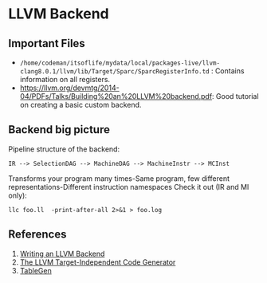 LLVM Backend
====================

Important Files
--------------------
* `/home/codeman/itsoflife/mydata/local/packages-live/llvm-clang8.0.1/llvm/lib/Target/Sparc/SparcRegisterInfo.td` : Contains information on all registers.
* <https://llvm.org/devmtg/2014-04/PDFs/Talks/Building%20an%20LLVM%20backend.pdf>:
Good tutorial on creating a basic custom backend.

## Backend big picture
Pipeline structure of the backend:

    IR --> SelectionDAG --> MachineDAG --> MachineInstr --> MCInst

Transforms your program many times-Same program,
few different representations-Different instruction namespaces
Check it out (IR and MI only):

    llc foo.ll  -print-after-all 2>&1 > foo.log

References
-------------------
1. [Writing an LLVM Backend](https://llvm.org/docs/WritingAnLLVMBackend.html)
2. [The LLVM Target-Independent Code Generator](https://llvm.org/docs/CodeGenerator.html)
3. [TableGen](https://llvm.org/docs/TableGen/index.html)
